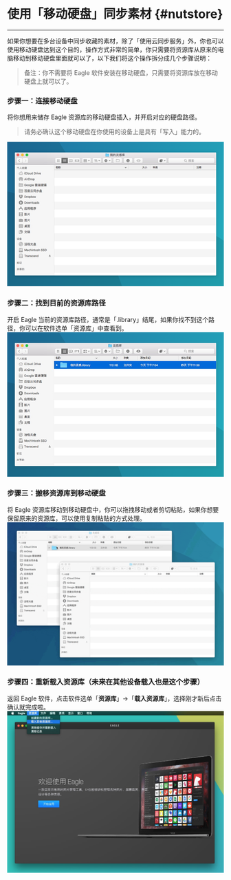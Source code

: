 # 使用「移动硬盘」同步素材 {#nutstore}

---

如果你想要在多台设备中同步收藏的素材，除了「使用云同步服务」外，你也可以使用移动硬盘达到这个目的，操作方式非常的简单，你只需要将资源库从原来的电脑移动到移动硬盘里面就可以了，以下我们将这个操作拆分成几个步骤说明：

> 备注：你不需要将 Eagle 软件安装在移动硬盘，只需要将资源库放在移动硬盘上就可以了。

### 步骤一：连接移动硬盘

将你想用来储存 Eagle 资源库的移动硬盘插入，并开启对应的硬盘路径。

> 请务必确认这个移动硬盘在你使用的设备上是具有「写入」能力的。

![](/assets/usb-step-1.png)

### 步骤二：找到目前的资源库路径

开启 Eagle 当前的资源库路径，通常是「.library」结尾，如果你找不到这个路径，你可以在软件选单「资源库」中查看到。![](/assets/usb-step-2.png)

### 步骤三：搬移资源库到移动硬盘

将 Eagle 资源库移动到移动硬盘中，你可以拖拽移动或者剪切粘贴，如果你想要保留原来的资源库，可以使用复制粘贴的方式处理。![](https://github.com/Augus/Eagle-Documents/blob/master/assets/usb-step-3.gif?raw=true)

### 步骤四：重新载入资源库（未来在其他设备载入也是这个步骤）

返回 Eagle 软件，点击软件选单「**资源库**」→「**载入资源库**」，选择刚才新后点击确认就完成啦。![](/assets/rename-library-part3.png)

